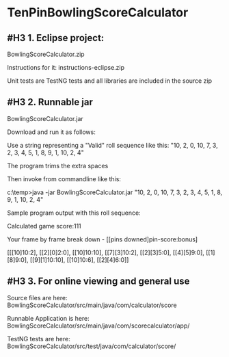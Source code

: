 # TenPinBowlingScoreCalculator

#H3 1. Eclipse project:
---
BowlingScoreCalculator.zip

Instructions for it: instructions-eclipse.zip

Unit tests are TestNG tests and all libraries are included in the source zip

#H3 2. Runnable jar
---
BowlingScoreCalculator.jar

Download and run it as follows:

Use a string representing a "Valid" roll sequence like this: "10, 2, 0, 10, 7, 3, 2, 3, 4, 5, 1, 8, 9, 1, 10, 2, 4"

The program trims the extra spaces

Then invoke from commandline like this:

c:\temp>java -jar BowlingScoreCalculator.jar "10, 2, 0, 10, 7, 3, 2, 3, 4, 5, 1, 8, 9, 1, 10, 2, 4"

Sample program output with this roll sequence:

Calculated game score:111

Your frame by frame break down - [[pins downed]pin-score:bonus]

[[[10]10:2], [[2][0]2:0], [[10]10:10], [[7][3]10:2], [[2][3]5:0], [[4][5]9:0], [[1][8]9:0], [[9][1]10:10], [[10]10:6], [[2][4]6:0]]


#H3 3. For online viewing and general use
---
Source files are here:
BowlingScoreCalculator/src/main/java/com/calculator/score

Runnable Application is here:
BowlingScoreCalculator/src/main/java/com/scorecalculator/app/

TestNG tests are here:
BowlingScoreCalculator/src/test/java/com/calculator/score/
